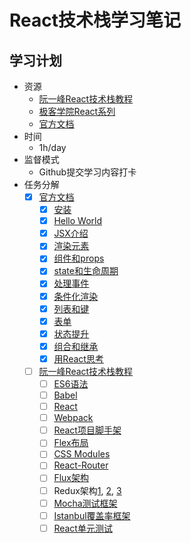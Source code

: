 # React技术栈学习笔记

## 学习计划

* 资源
    - [阮一峰React技术栈教程](http://www.ruanyifeng.com/blog/2016/09/react-technology-stack.html)
    - [极客学院React系列](http://wiki.jikexueyuan.com/list/react/)
    - [官方文档](https://facebook.github.io/react/)
* 时间
    - 1h/day
* 监督模式
    - Github提交学习内容打卡
* 任务分解
    - [x] [官方文档](https://facebook.github.io/react/)
        - [x] [安装](https://facebook.github.io/react/docs/installation.html)
        - [x] [Hello World](https://facebook.github.io/react/docs/hello-world.html)
        - [x] [JSX介绍](https://facebook.github.io/react/docs/introducing-jsx.html)
        - [x] [渲染元素](https://facebook.github.io/react/docs/rendering-elements.html)
        - [x] [组件和props](https://facebook.github.io/react/docs/components-and-props.html)
        - [x] [state和生命周期](https://facebook.github.io/react/docs/state-and-lifecycle.html)
        - [x] [处理事件](https://facebook.github.io/react/docs/handling-events.html)
        - [x] [条件化渲染](https://facebook.github.io/react/docs/conditional-rendering.html)
        - [x] [列表和键](https://facebook.github.io/react/docs/lists-and-keys.html)
        - [x] [表单](https://facebook.github.io/react/docs/forms.html)
        - [x] [状态提升](https://facebook.github.io/react/docs/lifting-state-up.html)
        - [x] [组合和继承](https://facebook.github.io/react/docs/composition-vs-inheritance.html)
        - [x] [用React思考](https://facebook.github.io/react/docs/thinking-in-react.html)
    - [ ] [阮一峰React技术栈教程](http://www.ruanyifeng.com/blog/2016/09/react-technology-stack.html)
        - [ ] [ES6语法](http://es6.ruanyifeng.com/)
        - [ ] [Babel](http://www.ruanyifeng.com/blog/2016/01/babel.html)
        - [ ] [React](http://www.ruanyifeng.com/blog/2015/03/react.html)
        - [ ] [Webpack](https://github.com/ruanyf/webpack-demos)
        - [ ] [React项目脚手架](https://github.com/ruanyf/react-babel-webpack-boilerplate)
        - [ ] [Flex布局](http://www.ruanyifeng.com/blog/2015/07/flex-grammar.html)
        - [ ] [CSS Modules](http://www.ruanyifeng.com/blog/2016/06/css_modules.html)
        - [ ] [React-Router](http://www.ruanyifeng.com/blog/2016/05/react_router.html)
        - [ ] [Flux架构](http://www.ruanyifeng.com/blog/2016/01/flux.html)
        - [ ] Redux架构[1](http://www.ruanyifeng.com/blog/2016/09/redux_tutorial_part_one_basic_usages.html), [2](http://www.ruanyifeng.com/blog/2016/09/redux_tutorial_part_two_async_operations.html), [3](http://www.ruanyifeng.com/blog/2016/09/redux_tutorial_part_three_react-redux.html)
        - [ ] [Mocha测试框架](http://www.ruanyifeng.com/blog/2015/12/a-mocha-tutorial-of-examples.html)
        - [ ] [Istanbul覆盖率框架](http://www.ruanyifeng.com/blog/2015/06/istanbul.html)
        - [ ] [React单元测试](http://www.ruanyifeng.com/blog/2016/02/react-testing-tutorial.html)

